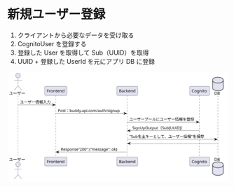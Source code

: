 # **新規ユーザー登録**

1. クライアントから必要なデータを受け取る
2. CognitoUser を登録する
3. 登録した User を取得して Sub（UUID）を取得
4. UUID + 登録した UserId を元にアプリ DB に登録

<img src="../../diagrams-svg/Sequence/Auth/SignUp.svg" width="1200px">
